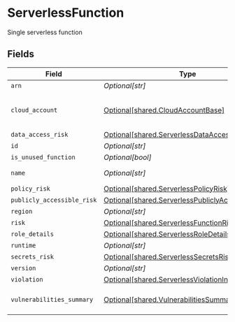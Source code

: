 # ServerlessFunction

Single serverless function


## Fields

| Field                                                                                                        | Type                                                                                                         | Required                                                                                                     | Description                                                                                                  |
| ------------------------------------------------------------------------------------------------------------ | ------------------------------------------------------------------------------------------------------------ | ------------------------------------------------------------------------------------------------------------ | ------------------------------------------------------------------------------------------------------------ |
| `arn`                                                                                                        | *Optional[str]*                                                                                              | :heavy_minus_sign:                                                                                           | N/A                                                                                                          |
| `cloud_account`                                                                                              | [Optional[shared.CloudAccountBase]](../../models/shared/cloudaccountbase.md)                                 | :heavy_minus_sign:                                                                                           | represent cloud account object                                                                               |
| `data_access_risk`                                                                                           | [Optional[shared.ServerlessDataAccessRisk]](../../models/shared/serverlessdataaccessrisk.md)                 | :heavy_minus_sign:                                                                                           | N/A                                                                                                          |
| `id`                                                                                                         | *Optional[str]*                                                                                              | :heavy_minus_sign:                                                                                           | N/A                                                                                                          |
| `is_unused_function`                                                                                         | *Optional[bool]*                                                                                             | :heavy_minus_sign:                                                                                           | N/A                                                                                                          |
| `name`                                                                                                       | *Optional[str]*                                                                                              | :heavy_minus_sign:                                                                                           | name with version                                                                                            |
| `policy_risk`                                                                                                | [Optional[shared.ServerlessPolicyRisk]](../../models/shared/serverlesspolicyrisk.md)                         | :heavy_minus_sign:                                                                                           | N/A                                                                                                          |
| `publicly_accessible_risk`                                                                                   | [Optional[shared.ServerlessPubliclyAccessibleRisk]](../../models/shared/serverlesspubliclyaccessiblerisk.md) | :heavy_minus_sign:                                                                                           | N/A                                                                                                          |
| `region`                                                                                                     | *Optional[str]*                                                                                              | :heavy_minus_sign:                                                                                           | N/A                                                                                                          |
| `risk`                                                                                                       | [Optional[shared.ServerlessFunctionRisk]](../../models/shared/serverlessfunctionrisk.md)                     | :heavy_minus_sign:                                                                                           | N/A                                                                                                          |
| `role_details`                                                                                               | [Optional[shared.ServerlessRoleDetails]](../../models/shared/serverlessroledetails.md)                       | :heavy_minus_sign:                                                                                           | N/A                                                                                                          |
| `runtime`                                                                                                    | *Optional[str]*                                                                                              | :heavy_minus_sign:                                                                                           | N/A                                                                                                          |
| `secrets_risk`                                                                                               | [Optional[shared.ServerlessSecretsRisk]](../../models/shared/serverlesssecretsrisk.md)                       | :heavy_minus_sign:                                                                                           | N/A                                                                                                          |
| `version`                                                                                                    | *Optional[str]*                                                                                              | :heavy_minus_sign:                                                                                           | N/A                                                                                                          |
| `violation`                                                                                                  | [Optional[shared.ServerlessViolationInfo]](../../models/shared/serverlessviolationinfo.md)                   | :heavy_minus_sign:                                                                                           | N/A                                                                                                          |
| `vulnerabilities_summary`                                                                                    | [Optional[shared.VulnerabilitiesSummary]](../../models/shared/vulnerabilitiessummary.md)                     | :heavy_minus_sign:                                                                                           | Vulnerabilities summary by severity                                                                          |